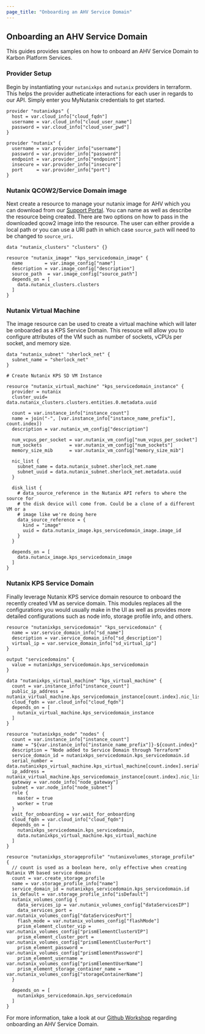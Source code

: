```yaml
---
page_title: "Onboarding an AHV Service Domain"
---
```


## Onboarding an AHV Service Domain

This guides provides samples on how to onboard an AHV Service Domain to Karbon Platform Services.

### Provider Setup

Begin by instantiating your `nutanixkps` and `nutanix` providers in terraform. This helps the provider autheticate interactions for each user in regards to our API. Simply enter you MyNutanix credentials to get started. 

```hcl
provider "nutanixkps" {
  host = var.cloud_info["cloud_fqdn"]
  username = var.cloud_info["cloud_user_name"]
  password = var.cloud_info["cloud_user_pwd"]
}

provider "nutanix" {
  username = var.provider_info["username"]
  password = var.provider_info["password"]
  endpoint = var.provider_info["endpoint"]
  insecure = var.provider_info["insecure"]
  port     = var.provider_info["port"]
}
```

### Nutanix QCOW2/Service Domain image

Next create a resource to manage your nutanix image for AHV which you can download from our [Support Portal](https://portal.nutanix.com/page/downloads?product=karbonplatformservices). You can name as well as describe the resource being created. There are two options on how to pass in the downloaded qcow2 image into the resource. The user can either provide a local path or you can use a URI path in which case `source_path` will need to be changed to `source_uri`. 

```hcl
data "nutanix_clusters" "clusters" {}

resource "nutanix_image" "kps_servicedomain_image" {
  name        = var.image_config["name"]
  description = var.image_config["description"]
  source_path  = var.image_config["source_path"]
  depends_on = [
    data.nutanix_clusters.clusters
  ]
}
```

### Nutanix Virtual Machine

The image resource can be used to create a virtual machine which will later be onboarded as a KPS Service Domain. This resouce will allow you to configure attributes of the VM such as number of sockets, vCPUs per socket, and memory size.

```hcl
data "nutanix_subnet" "sherlock_net" {
  subnet_name = "sherlock_net"
}

# Create Nutanix KPS SD VM Instance

resource "nutanix_virtual_machine" "kps_servicedomain_instance" {
  provider = nutanix
  cluster_uuid= data.nutanix_clusters.clusters.entities.0.metadata.uuid

  count = var.instance_info["instance_count"]
  name = join("-", [var.instance_info["instance_name_prefix"], count.index])
  description = var.nutanix_vm_config["description"]

  num_vcpus_per_socket = var.nutanix_vm_config["num_vcpus_per_socket"]
  num_sockets          = var.nutanix_vm_config["num_sockets"]
  memory_size_mib      = var.nutanix_vm_config["memory_size_mib"]

  nic_list {
    subnet_name = data.nutanix_subnet.sherlock_net.name
    subnet_uuid = data.nutanix_subnet.sherlock_net.metadata.uuid
  }

  disk_list {
    # data_source_reference in the Nutanix API refers to where the source for
    # the disk device will come from. Could be a clone of a different VM or a
    # image like we're doing here
    data_source_reference = {
      kind = "image"
      uuid = data.nutanix_image.kps_servicedomain_image.image_id
    }
  }

  depends_on = [
    data.nutanix_image.kps_servicedomain_image
  ]
}
```

### Nutanix KPS Service Domain

Finally leverage Nutanix KPS service domain resource to onboard the recently created VM as service domain. This modules replaces all the configurations you would usually make in the UI as well as provides more detailed configurations such as node info, storage profile info, and others.

```hcl
resource "nutanixkps_servicedomain" "kps_servicedomain" {
  name = var.service_domain_info["sd_name"]
  description = var.service_domain_info["sd_description"]
  virtual_ip = var.service_domain_info["sd_virtual_ip"]
}

output "servicedomains" {
  value = nutanixkps_servicedomain.kps_servicedomain
}

data "nutanixkps_virtual_machine" "kps_virtual_machine" {
  count = var.instance_info["instance_count"]
  public_ip_address =  nutanix_virtual_machine.kps_servicedomain_instance[count.index].nic_list[0].ip_endpoint_list[0].ip
  cloud_fqdn = var.cloud_info["cloud_fqdn"]
  depends_on = [
    nutanix_virtual_machine.kps_servicedomain_instance
  ]
}

resource "nutanixkps_node" "nodes" {
  count = var.instance_info["instance_count"]
  name = "${var.instance_info["instance_name_prefix"]}-${count.index}"
  description = "Node added to Service Domain through Terraform"
  service_domain_id = nutanixkps_servicedomain.kps_servicedomain.id
  serial_number = data.nutanixkps_virtual_machine.kps_virtual_machine[count.index].serial_number
  ip_address = nutanix_virtual_machine.kps_servicedomain_instance[count.index].nic_list[0].ip_endpoint_list[0].ip
  gateway = var.node_info["node_gateway"]
  subnet = var.node_info["node_subnet"]
  role {
    master = true
    worker = true
  }
  wait_for_onboarding = var.wait_for_onboarding
  cloud_fqdn = var.cloud_info["cloud_fqdn"]
  depends_on = [
    nutanixkps_servicedomain.kps_servicedomain,
    data.nutanixkps_virtual_machine.kps_virtual_machine
  ]
}

resource "nutanixkps_storageprofile" "nutanixvolumes_storage_profile" {
  // count is used as a boolean here, only effective when creating Nutanix VM based service domain
  count = var.create_storage_profile
  name = var.storage_profile_info["name"]
  service_domain_id = nutanixkps_servicedomain.kps_servicedomain.id
  is_default = var.storage_profile_info["isDefault"]
  nutanix_volumes_config {
    data_services_ip = var.nutanix_volumes_config["dataServicesIP"]
    data_services_port = var.nutanix_volumes_config["dataServicesPort"]
    flash_mode = var.nutanix_volumes_config["flashMode"]
    prism_element_cluster_vip = var.nutanix_volumes_config["prismElementClusterVIP"]
    prism_element_cluster_port = var.nutanix_volumes_config["prismElementClusterPort"]
    prism_element_password = var.nutanix_volumes_config["prismElementPassword"]
    prism_element_username = var.nutanix_volumes_config["prismElementUserName"]
    prism_element_storage_container_name = var.nutanix_volumes_config["storageContainerName"]
  }

  depends_on = [
    nutanixkps_servicedomain.kps_servicedomain
  ]
}
```

For more information, take a look at our [Github Workshop](https://github.com/nutanix/karbon-platform-services/tree/master/automation/infrastructure/terraform) regarding onboarding an AHV Service Domain.